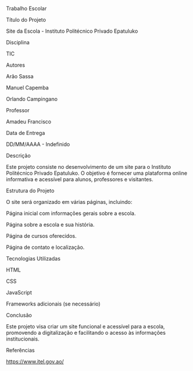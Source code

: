 Trabalho Escolar

Título do Projeto

Site da Escola - Instituto Politécnico Privado Epatuluko

Disciplina

TIC

Autores

Arão Sassa

Manuel Capemba

Orlando Campingano

Professor

Amadeu Francisco

Data de Entrega

DD/MM/AAAA - Indefinido

Descrição

Este projeto consiste no desenvolvimento de um site para o Instituto Politécnico Privado Epatuluko. O objetivo é fornecer uma plataforma online informativa e acessível para alunos, professores e visitantes.

Estrutura do Projeto

O site será organizado em várias páginas, incluindo:

Página inicial com informações gerais sobre a escola.

Página sobre a escola e sua história.

Página de cursos oferecidos.

Página de contato e localização.


Tecnologias Utilizadas

HTML

CSS

JavaScript

Frameworks adicionais (se necessário)


Conclusão

Este projeto visa criar um site funcional e acessível para a escola, promovendo a digitalização e facilitando o acesso às informações institucionais.

Referências

https://www.itel.gov.ao/


